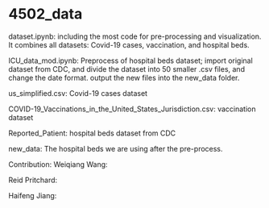 # 4502_data
dataset.ipynb: including the most code for pre-processing and visualization. It combines all datasets: Covid-19 cases, vaccination, and hospital beds. 

ICU_data_mod.ipynb: Preprocess of hospital beds dataset; import original dataset from CDC, and divide the dataset into 50 smaller .csv files, and change the date format. output the new files into the new_data folder.

us_simplified.csv: Covid-19 cases dataset

COVID-19_Vaccinations_in_the_United_States_Jurisdiction.csv: vaccination dataset

Reported_Patient: hospital beds dataset from CDC

new_data: The hospital beds we are using after the pre-process.



Contribution:
Weiqiang Wang:

Reid Pritchard:

Haifeng Jiang:
